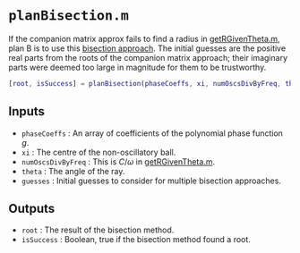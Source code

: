 # `planBisection.m`

If the companion matrix approx fails to find a radius in [getRGivenTheta.m](getRGivenTheta.md), plan B is to use this [bisection approach](https://en.wikipedia.org/wiki/Bisection_method). The initial guesses are the positive real parts from the roots of the companion matrix approach; their imaginary parts were deemed too large in magnitude for them to be trustworthy.

```matlab
[root, isSuccess] = planBisection(phaseCoeffs, xi, numOscsDivByFreq, theta, guesses)
```

## Inputs

* `phaseCoeffs` : An array of coefficients of the polynomial phase function $g$.
* `xi` : The centre of the non-oscillatory ball.
* `numOscsDivByFreq` : This is $C/\omega$ in [getRGivenTheta.m](getRGivenTheta.md).
* `theta` : The angle of the ray.
* `guesses` : Initial guesses to consider for multiple bisection approaches.

## Outputs

* `root` : The result of the bisection method.
* `isSuccess` : Boolean, true if the bisection method found a root.